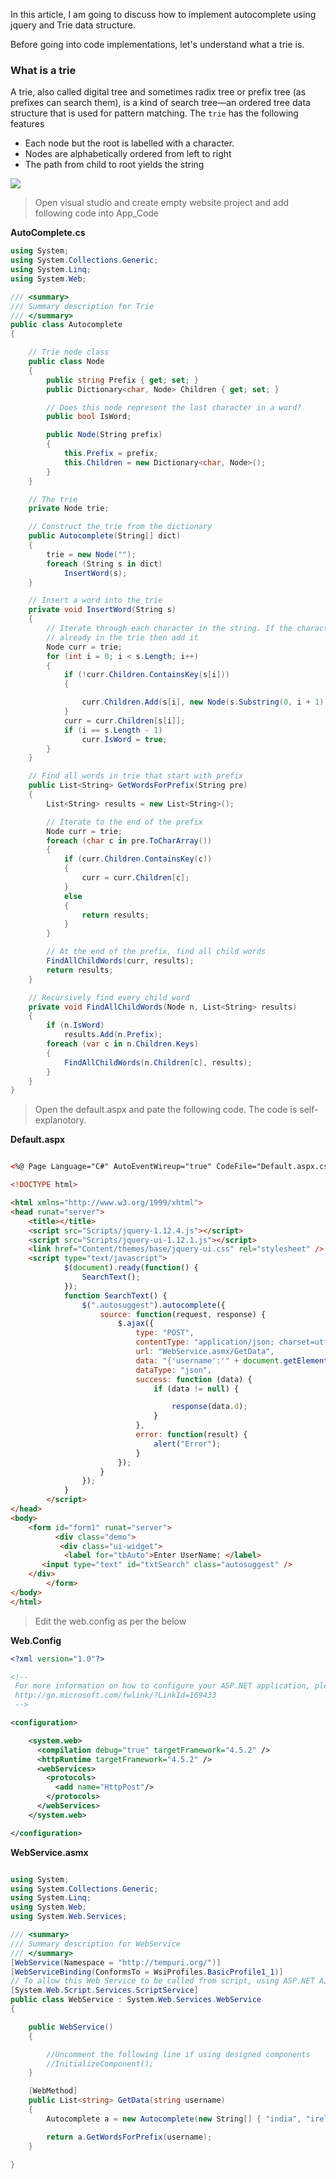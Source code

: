 In this article, I am going to discuss how to implement autocomplete using jquery and Trie data structure.

Before going into code implementations, let's understand what a trie is.

### What is a trie
A trie, also called digital tree and sometimes radix tree or prefix tree (as prefixes can search them), is a kind of search tree—an ordered tree data structure that is used for pattern matching.
The `trie` has the following features

- Each node but the root is labelled with a character.
- Nodes are alphabetically ordered from left to right
- The path from child to root yields the string
  

![](https://upload.wikimedia.org/wikipedia/commons/thumb/b/be/Trie_example.svg/400px-Trie_example.svg.png)

   




  

>Open visual studio and create empty website project and add following code into App_Code

  **AutoComplete.cs**
```csharp
using System;
using System.Collections.Generic;
using System.Linq;
using System.Web;

/// <summary>
/// Summary description for Trie
/// </summary>
public class Autocomplete
{

    // Trie node class
    public class Node
    {
        public string Prefix { get; set; }
        public Dictionary<char, Node> Children { get; set; }

        // Does this node represent the last character in a word?
        public bool IsWord;

        public Node(String prefix)
        {
            this.Prefix = prefix;
            this.Children = new Dictionary<char, Node>();
        }
    }

    // The trie
    private Node trie;

    // Construct the trie from the dictionary
    public Autocomplete(String[] dict)
    {
        trie = new Node("");
        foreach (String s in dict)
            InsertWord(s);
    }

    // Insert a word into the trie
    private void InsertWord(String s)
    {
        // Iterate through each character in the string. If the character is not
        // already in the trie then add it
        Node curr = trie;
        for (int i = 0; i < s.Length; i++)
        {
            if (!curr.Children.ContainsKey(s[i]))
            {

                curr.Children.Add(s[i], new Node(s.Substring(0, i + 1)));
            }
            curr = curr.Children[s[i]];
            if (i == s.Length - 1)
                curr.IsWord = true;
        }
    }

    // Find all words in trie that start with prefix
    public List<String> GetWordsForPrefix(String pre)
    {
        List<String> results = new List<String>();

        // Iterate to the end of the prefix
        Node curr = trie;
        foreach (char c in pre.ToCharArray())
        {
            if (curr.Children.ContainsKey(c))
            {
                curr = curr.Children[c];
            }
            else
            {
                return results;
            }
        }

        // At the end of the prefix, find all child words
        FindAllChildWords(curr, results);
        return results;
    }

    // Recursively find every child word
    private void FindAllChildWords(Node n, List<String> results)
    {
        if (n.IsWord)
            results.Add(n.Prefix);
        foreach (var c in n.Children.Keys)
        {
            FindAllChildWords(n.Children[c], results);
        }
    }
}
```
> Open the default.aspx and pate the following code. The code is self-explanotory.

**Default.aspx**
```html

<%@ Page Language="C#" AutoEventWireup="true" CodeFile="Default.aspx.cs" Inherits="_Default" %>

<!DOCTYPE html>

<html xmlns="http://www.w3.org/1999/xhtml">
<head runat="server">
    <title></title>
    <script src="Scripts/jquery-1.12.4.js"></script>
    <script src="Scripts/jquery-ui-1.12.1.js"></script>
    <link href="Content/themes/base/jquery-ui.css" rel="stylesheet" />
    <script type="text/javascript">
            $(document).ready(function() {
                SearchText();
            });
            function SearchText() {
                $(".autosuggest").autocomplete({
                    source: function(request, response) {
                        $.ajax({
                            type: "POST",
                            contentType: "application/json; charset=utf-8",
                            url: "WebService.asmx/GetData",
                            data: "{'username':'" + document.getElementById('txtSearch').value + "'}",
                            dataType: "json",
                            success: function (data) {
                                if (data != null) {

                                    response(data.d);
                                }
                            },
                            error: function(result) {
                                alert("Error");
                            }
                        });
                    }
                });
            }
        </script>
</head>
<body>
    <form id="form1" runat="server">
          <div class="demo">
           <div class="ui-widget">
            <label for="tbAuto">Enter UserName: </label>
       <input type="text" id="txtSearch" class="autosuggest" />
    </div>
        </form>
</body>
</html>
```
>Edit the web.config as per the below

**Web.Config**

```xml
<?xml version="1.0"?>

<!--
 For more information on how to configure your ASP.NET application, please visit
 http://go.microsoft.com/fwlink/?LinkId=169433
 -->

<configuration>

    <system.web>
      <compilation debug="true" targetFramework="4.5.2" />
      <httpRuntime targetFramework="4.5.2" />
      <webServices>
        <protocols>
          <add name="HttpPost"/>
        </protocols>
      </webServices>
    </system.web>

</configuration>
```

**WebService.asmx**
```csharp

using System;
using System.Collections.Generic;
using System.Linq;
using System.Web;
using System.Web.Services;

/// <summary>
/// Summary description for WebService
/// </summary>
[WebService(Namespace = "http://tempuri.org/")]
[WebServiceBinding(ConformsTo = WsiProfiles.BasicProfile1_1)]
// To allow this Web Service to be called from script, using ASP.NET AJAX, uncomment the following line. 
[System.Web.Script.Services.ScriptService]
public class WebService : System.Web.Services.WebService
{

    public WebService()
    {

        //Uncomment the following line if using designed components 
        //InitializeComponent(); 
    }

    [WebMethod]
    public List<string> GetData(string username)
    {
        Autocomplete a = new Autocomplete(new String[] { "india", "ireland", "usa", "poland", "uk", "germany", "guana", "uae" });

        return a.GetWordsForPrefix(username);
    }

}
```
<!--stackedit_data:
eyJoaXN0b3J5IjpbLTE0NzQ4NzM5MzFdfQ==
-->